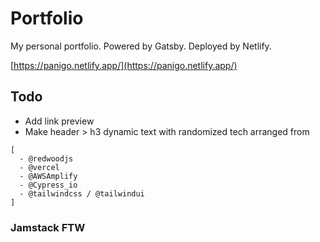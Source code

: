# Portfolio
My personal portfolio. Powered by Gatsby. Deployed by Netlify.

[https://panigo.netlify.app/](https://panigo.netlify.app/)

## Todo
- Add link preview
- Make header > h3 dynamic text with randomized tech arranged from 
```
[
  - @redwoodjs
  - @vercel
  - @AWSAmplify
  - @Cypress_io
  - @tailwindcss / @tailwindui
]
```
### Jamstack FTW
